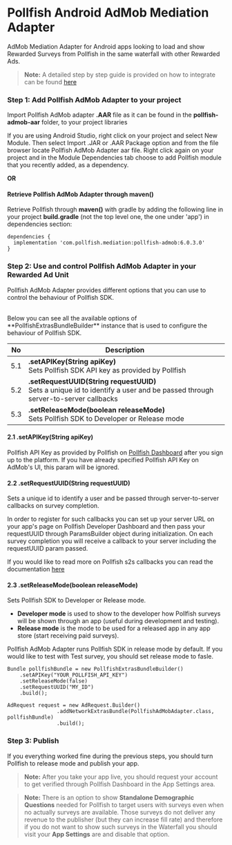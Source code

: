 # Pollfish Android AdMob Mediation Adapter

AdMob Mediation Adapter for Android apps looking to load and show Rewarded Surveys from Pollfish in the same waterfall with other Rewarded Ads.

> **Note:** A detailed step by step guide is provided on how to integrate can be found [here](https://www.pollfish.com/docs/android-admob-adapter) 

### Step 1: Add Pollfish AdMob Adapter to your project

Import Pollfish AdMob adapter **.AAR** file as it can be found in the **pollfish-admob-aar** folder, to your project libraries  

If you are using Android Studio, right click on your project and select New Module. Then select Import .JAR or .AAR Package option and from the file browser locate Pollfish AdMob Adapter aar file. Right click again on your project and in the Module Dependencies tab choose to add Pollfish module that you recently added, as a dependency.

**OR**

#### **Retrieve Pollfish AdMob Adapter through maven()**

Retrieve Pollfish through **maven()** with gradle by adding the following line in your project **build.gradle** (not the top level one, the one under 'app') in  dependencies section:  

```
dependencies {
  implementation 'com.pollfish.mediation:pollfish-admob:6.0.3.0'
}
```

### Step 2: Use and control Pollfish AdMob Adapter in your Rewarded Ad Unit 

Pollfish AdMob Adapter provides different options that you can use to control the behaviour of Pollfish SDK.

<br/>
Below you can see all the available options of **PollfishExtrasBundleBuilder** instance that is used to configure the behaviour of Pollfish SDK.

<br/>

No | Description
------------ | -------------
5.1 | **.setAPIKey(String apiKey)**  <br/> Sets Pollfish SDK API key as provided by Pollfish
5.2 | **.setRequestUUID(String requestUUID)**  <br/> Sets a unique id to identify a user and be passed through server-to-server callbacks
5.3 | **.setReleaseMode(boolean releaseMode)**  <br/> Sets Pollfish SDK to Developer or Release mode


#### 2.1 .setAPIKey(String apiKey)

Pollfish API Key as provided by Pollfish on  [Pollfish Dashboard](https://www.pollfish.com/publisher/) after you sign up to the platform.  If you have already specified Pollfish API Key on AdMob's UI, this param will be ignored.

#### 2.2 .setRequestUUID(String requestUUID)

Sets a unique id to identify a user and be passed through server-to-server callbacks on survey completion. 

In order to register for such callbacks you can set up your server URL on your app's page on Pollfish Developer Dashboard and then pass your requestUUID through ParamsBuilder object during initialization. On each survey completion you will receive a callback to your server including the requestUUID param passed.

If you would like to read more on Pollfish s2s callbacks you can read the documentation [here](https://www.pollfish.com/docs/s2s)

#### 2.3 .setReleaseMode(boolean releaseMode)

Sets Pollfish SDK to Developer or Release mode.

*   **Developer mode** is used to show to the developer how Pollfish surveys will be shown through an app (useful during development and testing).
*   **Release mode** is the mode to be used for a released app in any app store (start receiving paid surveys).

Pollfish AdMob Adapter runs Pollfish SDK in release mode by default. If you would like to test with Test survey, you should set release mode to fasle.
```
Bundle pollfishBundle = new PollfishExtrasBundleBuilder()
    .setAPIKey("YOUR_POLLFISH_API_KEY")
    .setReleaseMode(false)
    .setRequestUUID("MY_ID")
    .build();

AdRequest request = new AdRequest.Builder()
                .addNetworkExtrasBundle(PollfishAdMobAdapter.class, pollfishBundle)
                .build();
```

### Step 3: Publish 

If you everything worked fine during the previous steps, you should turn Pollfish to release mode and publish your app.

> **Note:** After you take your app live, you should request your account to get verified through Pollfish Dashboard in the App Settings area.

> **Note:** There is an option to show **Standalone Demographic Questions** needed for Pollfish to target users with surveys even when no actually surveys are available. Those surveys do not deliver any revenue to the publisher (but they can increase fill rate) and therefore if you do not want to show such surveys in the Waterfall you should visit your **App Settings** are and disable that option.

